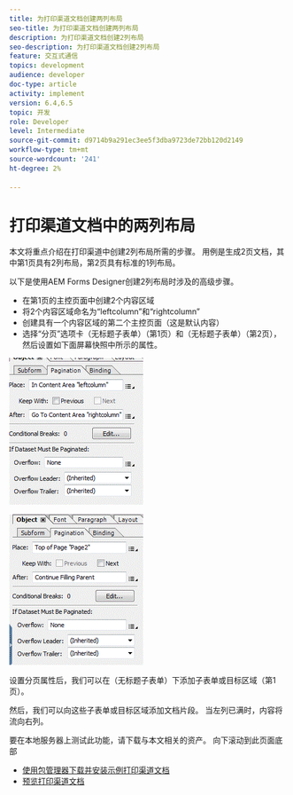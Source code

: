 ```yaml
---
title: 为打印渠道文档创建两列布局
seo-title: 为打印渠道文档创建两列布局
description: 为打印渠道文档创建2列布局
seo-description: 为打印渠道文档创建2列布局
feature: 交互式通信
topics: development
audience: developer
doc-type: article
activity: implement
version: 6.4,6.5
topic: 开发
role: Developer
level: Intermediate
source-git-commit: d9714b9a291ec3ee5f3dba9723de72bb120d2149
workflow-type: tm+mt
source-wordcount: '241'
ht-degree: 2%

---
```



# 打印渠道文档中的两列布局

本文将重点介绍在打印渠道中创建2列布局所需的步骤。 用例是生成2页文档，其中第1页具有2列布局，第2页具有标准的1列布局。

以下是使用AEM Forms Designer创建2列布局时涉及的高级步骤。

* 在第1页的主控页面中创建2个内容区域
* 将2个内容区域命名为“leftcolumn”和“rightcolumn”
* 创建具有一个内容区域的第二个主控页面（这是默认内容）
* 选择“分页”选项卡（无标题子表单）（第1页）和（无标题子表单）（第2页），然后设置如下面屏幕快照中所示的属性。

![page1](assets/untitledsubform_paginationproperties.gif)

![page2](assets/untitled_subformpage2.gif)

设置分页属性后，我们可以在（无标题子表单）下添加子表单或目标区域（第1页）。

然后，我们可以向这些子表单或目标区域添加文档片段。 当左列已满时，内容将流向右列。

要在本地服务器上测试此功能，请下载与本文相关的资产。 向下滚动到此页面底部

* [使用包管理器下载并安装示例打印渠道文档](assets/print-channel-with-two-column-layout.zip)
* [预览打印渠道文档](http://localhost:4502/content/dam/formsanddocuments/2columnlayout/jcr:content?channel=print&amp;mode=preview&amp;dataRef=service%3A%2F%2FFnDTestData&amp;wcmmode=disabled)
